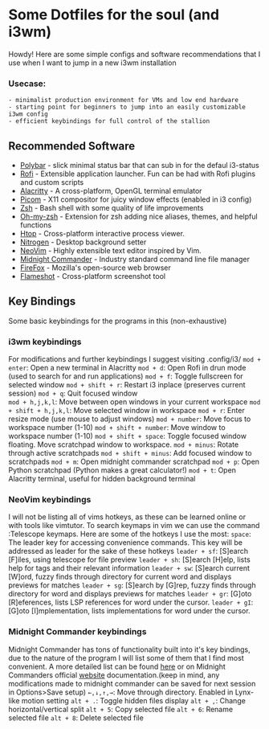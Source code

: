 # Some Dotfiles for the soul (and i3wm)
Howdy! Here are some simple configs and software recommendations that I use when I want to jump in a new i3wm installation

### Usecase: 
	- minimalist production environment for VMs and low end hardware
	- starting point for beginners to jump into an easily customizable i3wm config
	- efficient keybindings for full control of the stallion


## Recommended Software
- [Polybar](https://github.com/polybar/polybar) - slick minimal status bar that can sub in for the defaul i3-status
- [Rofi](https://github.com/davatorium/rofi) - Extensible application launcher. Fun can be had with Rofi plugins and custom scripts
- [Alacritty](https://github.com/alacritty/alacritty) - A cross-platform, OpenGL terminal emulator
- [Picom](https://github.com/yshui/picom) - X11 compositor for juicy window effects (enabled in i3 config)
- [Zsh](https://www.zsh.org/) - Bash shell with some quality of life improvements
- [Oh-my-zsh](https://github.com/ohmyzsh/ohmyzsh/wiki) - Extension for zsh adding nice aliases, themes, and helpful functions
- [Htop](https://github.com/htop-dev/htop) - Cross-platform interactive process viewer. 
- [Nitrogen](https://wiki.archlinux.org/title/nitrogen) - Desktop background setter
- [NeoVim](https://github.com/neovim/neovim) - Highly extensible text editor inspired by Vim.
- [Midnight Commander](https://github.com/MidnightCommander/mc) - Industry standard command line file manager
- [FireFox](https://www.mozilla.org/en-US/firefox/) - Mozilla's open-source web browser
- [Flameshot](https://github.com/flameshot-org/flameshot) - Cross-platform screenshot tool

## Key Bindings
Some basic keybindings for the programs in this (non-exhaustive)

### i3wm keybindings
For modifications and further keybindings I suggest visiting .config/i3/
`mod + enter`: Open a new terminal in Alacritty
`mod + d`: Open Rofi in drun mode (used to search for and run applications)
`mod + f`: Toggle fullscreen for selected window
`mod + shift + r`: Restart i3 inplace (preserves current session)
`mod + q`: Quit focused window  
`mod + h,j,k,l`: Move between open windows in your current workspace
`mod + shift + h,j,k,l`: Move selected window in workspace
`mod + r`: Enter resize mode (use mouse to adjust windows)
`mod + number`: Move focus to workspace number (1-10)
`mod + shift + number`: Move window to workspace number (1-10)
`mod + shift + space`: Toggle focused window floating. Move scratchpad window to workspace.
`mod + minus`: Rotate through active scratchpads
`mod + shift + minus`: Add focused window to scratchpads
`mod + m`: Open midnight commander scratchpad
`mod + p`: Open Python scratchpad (Python makes a great calculator!)
`mod + t`: Open Alacritty terminal, useful for hidden background terminal 


### NeoVim keybindings
I will not be listing all of vims hotkeys, as these can be learned online or with tools like vimtutor. To search keymaps in vim we can use the command :Telescope keymaps. Here are some of the hotkeys I use the most:
`space`: The leader key for accessing convenience commands. This key will be addressed as leader for the sake of these hotkeys
`leader + sf`: [S]earch [F]iles, using telescope for file preview 
`leader + sh`: [S]earch [H]elp, lists help for tags and their relevant information
`leader + sw`: [S]earch current [W]ord, fuzzy finds through directory for current word and displays previews for matches
`leader + sg`: [S]earch by [G]rep, fuzzy finds through directory for word and displays previews for matches 
`leader + gr`: [G]oto [R]eferences, lists LSP references for word under the cursor.
`leader + gI`: [G]oto [I]mplementation, lists implementations for word under the cursor.

### Midnight Commander keybindings
Midnight Commander has tons of functionality built into it's key bindings, due to the nature of the program I will list some of them that I find most convenient. A more detailed list can be found [here](https://cheatography.com/brechtm/cheat-sheets/midnight-commander/) or on Midnight Commanders official [website](https://midnight-commander.org/wiki/doc/filePanels/hotkeys) documentation.(keep in mind, any modifications made to midnight commander can be saved for next session in Options>Save setup)
`←,↓,↑,→`: Move through directory. Enabled in Lynx-like motion setting
`alt + .`: Toggle hidden files display
`alt + ,`: Change horizontal/vertical split
`alt + 5`: Copy selected file
`alt + 6`: Rename selected file
`alt + 8`: Delete selected file
